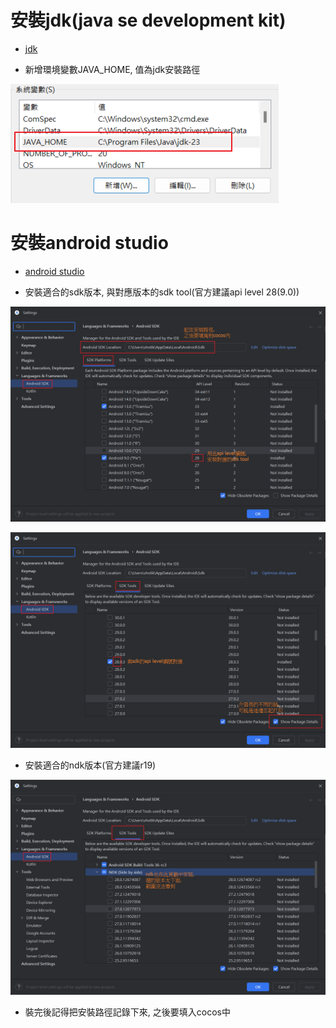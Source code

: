# 安裝jdk(java se development kit)

- [jdk](https://www.oracle.com/tw/java/technologies/downloads/#jdk23-windows)

- 新增環境變數JAVA_HOME, 值為jdk安裝路徑

![](screenshot/001.png)

# 安裝android studio

- [android studio](https://developer.android.com/studio?hl=zh-tw)

- 安裝適合的sdk版本, 與對應版本的sdk tool(官方建議api level 28(9.0))

![](screenshot/002.png)

![](screenshot/003.png)

- 安裝適合的ndk版本(官方建議r19)

![](screenshot/004.png)

- 裝完後記得把安裝路徑記錄下來, 之後要填入cocos中